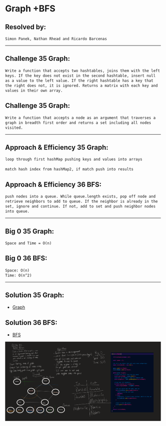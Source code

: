 # Graph +BFS

## Resolved by: 

    Simon Panek, Nathan Rhead and Ricardo Barcenas

---
## Challenge 35 Graph:
    Write a function that accepts two hashtables, joins them with the left keys. If the key does not exist in the second hashtable, insert null as a value to the left value. If the right hashtable has a key that the right does not, it is ignored. Returns a matrix with each key and values in their own array.

## Challenge 35 Graph:
    Write a function that accepts a node as an argument that traverses a graph in breadth first order and returns a set including all nodes visited.
---
## Approach & Efficiency 35 Graph:

    loop through first hashMap pushing keys and values into arrays

    match hash index from hashMap2, if match push into results

## Approach & Efficiency 36 BFS:
    push nodes into a queue. While queue.length exists, pop off node and retrieve neighbors to add to queue. If the neighbor is already in the set, ignore and continue. If not, add to set and push neighbor nodes into queue. 

---
## Big 0 35 Graph:

    Space and Time = O(n)

## Big 0 36 BFS:

    Space: O(n)
    Time: O(n^2)

---
## Solution 35 Graph:

- [Graph](./graph.js) 

## Solution 36 BFS:

- [BFS](./graph.js) 

![Whiteboard](./assets/CC36-whiteboard-bfs.png)